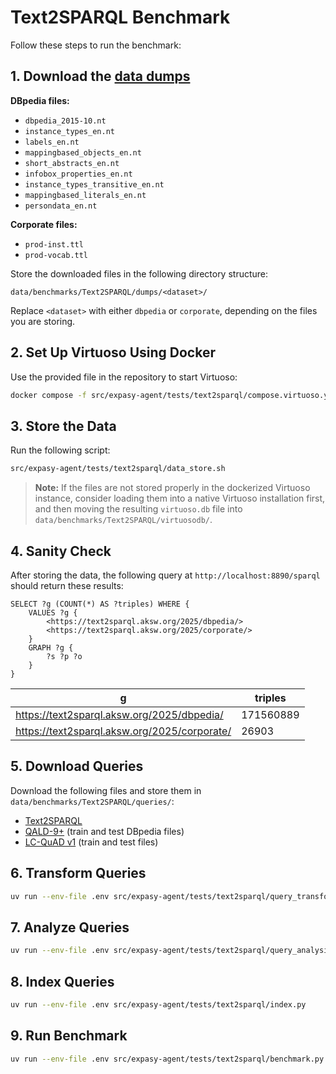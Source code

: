# Text2SPARQL Benchmark

Follow these steps to run the benchmark:

## 1. Download the [data dumps](https://text2sparql.aksw.org/challenge/#knowledge-graphs-for-evaluation)

**DBpedia files:**  
- `dbpedia_2015-10.nt`
- `instance_types_en.nt`
- `labels_en.nt`
- `mappingbased_objects_en.nt`
- `short_abstracts_en.nt`
- `infobox_properties_en.nt`
- `instance_types_transitive_en.nt`
- `mappingbased_literals_en.nt`
- `persondata_en.nt`

**Corporate files:**  
- `prod-inst.ttl`
- `prod-vocab.ttl`

Store the downloaded files in the following directory structure:

```
data/benchmarks/Text2SPARQL/dumps/<dataset>/
```

Replace `<dataset>` with either `dbpedia` or `corporate`, depending on the files you are storing.

## 2. Set Up Virtuoso Using Docker

Use the provided file in the repository to start Virtuoso:

```bash
docker compose -f src/expasy-agent/tests/text2sparql/compose.virtuoso.yml up -d
```

## 3. Store the Data

Run the following script:

```bash
src/expasy-agent/tests/text2sparql/data_store.sh
```

> **Note:** If the files are not stored properly in the dockerized Virtuoso instance, consider loading them into a native Virtuoso installation first, and then moving the resulting `virtuoso.db` file into `data/benchmarks/Text2SPARQL/virtuosodb/`.

## 4. Sanity Check

After storing the data, the following query at `http://localhost:8890/sparql` should return these results:

```sparql
SELECT ?g (COUNT(*) AS ?triples) WHERE { 
    VALUES ?g { 
        <https://text2sparql.aksw.org/2025/dbpedia/> 
        <https://text2sparql.aksw.org/2025/corporate/> 
    } 
    GRAPH ?g {
        ?s ?p ?o
    } 
}
```

| g                                            | triples    |
|----------------------------------------------|------------|
| https://text2sparql.aksw.org/2025/dbpedia/   | 171560889  |
| https://text2sparql.aksw.org/2025/corporate/ | 26903      |

## 5. Download Queries

Download the following files and store them in `data/benchmarks/Text2SPARQL/queries/`:

- [Text2SPARQL](https://github.com/AKSW/text2sparql.aksw.org/blob/develop/docs/benchmark/questions_db25.yaml)
- [QALD-9+](https://github.com/Perevalov/QALD_9_plus/tree/main/data) (train and test DBpedia files)
- [LC-QuAD v1](https://github.com/AskNowQA/LC-QuAD/tree/data) (train and test files)

## 6. Transform Queries

```bash
uv run --env-file .env src/expasy-agent/tests/text2sparql/query_transform.py
```

## 7. Analyze Queries

```bash
uv run --env-file .env src/expasy-agent/tests/text2sparql/query_analysis.py
```

## 8. Index Queries

```bash
uv run --env-file .env src/expasy-agent/tests/text2sparql/index.py
```

## 9. Run Benchmark

```bash
uv run --env-file .env src/expasy-agent/tests/text2sparql/benchmark.py
```